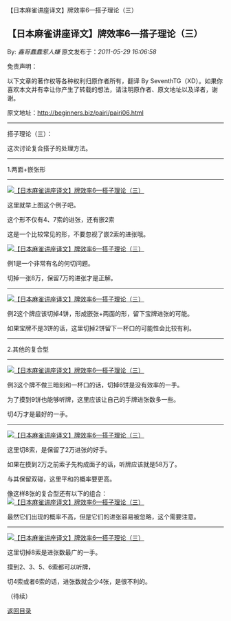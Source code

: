 【日本麻雀讲座译文】牌效率6—搭子理论（三）
## 【日本麻雀讲座译文】牌效率6—搭子理论（三）

By: *鑫哥蠢蠢惹人嫌* 原文发布于：*2011-05-29 16:06:58*

免责声明：

以下文章的著作权等各种权利归原作者所有，翻译 By
SeventhTG（XD）。如果你喜欢本文并有幸让你产生了转载的想法，请注明原作者、原文地址以及译者，谢谢。

原文地址：http://beginners.biz/pairi/pairi06.html

------------------------------------------------------------------------------------

搭子理论（三）：

这次讨论复合搭子的处理方法。

------------------------------------------------------------------------------------

1.两面+嵌张形

------------------------------------------------------------------------------------
[![【日本麻雀讲座译文】牌效率6&mdash;搭子理论（三）](http://s15.sinaimg.cn/middle/7f78b76fg76d6faedb75e&amp;690)](http://photo.blog.sina.com.cn/showpic.html#blogid=7f78b76f0100rvbt&url=http://s15.sinaimg.cn/orignal/7f78b76fg76d6faedb75e)

这里就举上图这个例子吧。

这个形不仅有4、7索的进张，还有嵌2索

这是一个比较常见的形，不要忽视了嵌2索的进张哦。

[![【日本麻雀讲座译文】牌效率6&mdash;搭子理论（三）](http://s9.sinaimg.cn/middle/7f78b76fga465d2182f38&amp;690)](http://photo.blog.sina.com.cn/showpic.html#blogid=7f78b76f0100rvbt&url=http://s9.sinaimg.cn/orignal/7f78b76fga465d2182f38)

例1是一个非常有名的何切问题。

切掉一张8万，保留7万的进张才是正解。

------------------------------------------------------------------------------------
[![【日本麻雀讲座译文】牌效率6&mdash;搭子理论（三）](http://s13.sinaimg.cn/middle/7f78b76fg76d6fbc90ebc&amp;690)](http://photo.blog.sina.com.cn/showpic.html#blogid=7f78b76f0100rvbt&url=http://s13.sinaimg.cn/orignal/7f78b76fg76d6fbc90ebc)

例2这个牌应该切掉4饼，形成嵌张+两面的形，留下宝牌进张的可能。

如果宝牌不是3饼的话，这里切掉2饼留下一杯口的可能性会比较有利。

------------------------------------------------------------------------------------

2.其他的复合型

------------------------------------------------------------------------------------
[![【日本麻雀讲座译文】牌效率6&mdash;搭子理论（三）](http://s4.sinaimg.cn/middle/7f78b76fg76d6fd2869b3&amp;690)](http://photo.blog.sina.com.cn/showpic.html#blogid=7f78b76f0100rvbt&url=http://s4.sinaimg.cn/orignal/7f78b76fg76d6fd2869b3)

例3这个牌不做三暗刻和一杯口的话，切掉6饼是没有效率的一手。

为了摸到9饼也能够听牌，这里应该让自己的手牌进张数多一些。

切4万才是最好的一手。

------------------------------------------------------------------------------------
[![【日本麻雀讲座译文】牌效率6&mdash;搭子理论（三）](http://s7.sinaimg.cn/middle/7f78b76fga465ed5b3826&amp;690)](http://photo.blog.sina.com.cn/showpic.html#blogid=7f78b76f0100rvbt&url=http://s7.sinaimg.cn/orignal/7f78b76fga465ed5b3826)

这里切8索，是保留了2万进张的好手。

如果在摸到2万之前索子先构成面子的话，听牌应该就是58万了。

与其保留双碰，这里平和的概率要更高。

像这样8张的复合型还有以下的组合：
[![【日本麻雀讲座译文】牌效率6&mdash;搭子理论（三）](http://s12.sinaimg.cn/middle/7f78b76fg76d700c5a37b&amp;690)](http://photo.blog.sina.com.cn/showpic.html#blogid=7f78b76f0100rvbt&url=http://s12.sinaimg.cn/orignal/7f78b76fg76d700c5a37b)

最然它们出现的概率不高，但是它们的进张容易被忽略，这个需要注意。

------------------------------------------------------------------------------------
[![【日本麻雀讲座译文】牌效率6&mdash;搭子理论（三）](http://s8.sinaimg.cn/middle/7f78b76fga4660b02fff7&amp;690)](http://photo.blog.sina.com.cn/showpic.html#blogid=7f78b76f0100rvbt&url=http://s8.sinaimg.cn/orignal/7f78b76fga4660b02fff7)

这里切掉8索是进张数最广的一手。

摸到2、3、5、6索都可以听牌，

切4索或者6索的话，进张数就会少4张，是很不利的。

（待续）

[返回目录](index.html)
